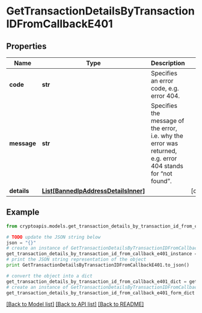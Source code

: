 # GetTransactionDetailsByTransactionIDFromCallbackE401


## Properties
Name | Type | Description | Notes
------------ | ------------- | ------------- | -------------
**code** | **str** | Specifies an error code, e.g. error 404. | 
**message** | **str** | Specifies the message of the error, i.e. why the error was returned, e.g. error 404 stands for “not found”. | 
**details** | [**List[BannedIpAddressDetailsInner]**](BannedIpAddressDetailsInner.md) |  | [optional] 

## Example

```python
from cryptoapis.models.get_transaction_details_by_transaction_id_from_callback_e401 import GetTransactionDetailsByTransactionIDFromCallbackE401

# TODO update the JSON string below
json = "{}"
# create an instance of GetTransactionDetailsByTransactionIDFromCallbackE401 from a JSON string
get_transaction_details_by_transaction_id_from_callback_e401_instance = GetTransactionDetailsByTransactionIDFromCallbackE401.from_json(json)
# print the JSON string representation of the object
print GetTransactionDetailsByTransactionIDFromCallbackE401.to_json()

# convert the object into a dict
get_transaction_details_by_transaction_id_from_callback_e401_dict = get_transaction_details_by_transaction_id_from_callback_e401_instance.to_dict()
# create an instance of GetTransactionDetailsByTransactionIDFromCallbackE401 from a dict
get_transaction_details_by_transaction_id_from_callback_e401_form_dict = get_transaction_details_by_transaction_id_from_callback_e401.from_dict(get_transaction_details_by_transaction_id_from_callback_e401_dict)
```
[[Back to Model list]](../README.md#documentation-for-models) [[Back to API list]](../README.md#documentation-for-api-endpoints) [[Back to README]](../README.md)


